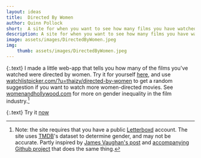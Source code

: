 ```yaml
---
layout: ideas
title:  Directed By Women
author: Quinn Pollock
short:  A site for when you want to see how many films you have watched directed by women
description: A site for when you want to see how many films you have watched directed by women
image: assets/images/DirectedByWomen.jpeg
img:
    thumb: assets/images/DirectedByWomen.jpeg
---
```


{:.text}
I made a little web-app that tells you how many of the films you've watched were directed by women. Try it for yourself [here](https://directed-by-women.vercel.app), and use [watchlistpicker.com/?u=thaizy/directed-by-women](https://watchlistpicker.com/?u=thaizy/directed-by-women) to get a random suggestion if you want to watch more women-directed movies. See [womenandhollywood.com](https://womenandhollywood.com/resources/statistics/) for more on gender inequality in the film industry.[^1]

{:.text}
Try it [now][1]

[1]: https://directed-by-women.vercel.app

[^1]: Note: the site requires that you have a public [Letterboxd](https://letterboxd.com/) account. The site uses [TMDB](https://www.themoviedb.org/)'s dataset to determine gender, and may not be accurate. Partly inspired by [James Vaughan's post](https://jamesbvaughan.com/movie-director-genders/) and [accompanying Github project](https://github.com/jamesbvaughan/gender-breakdowns) that does the same thing.
